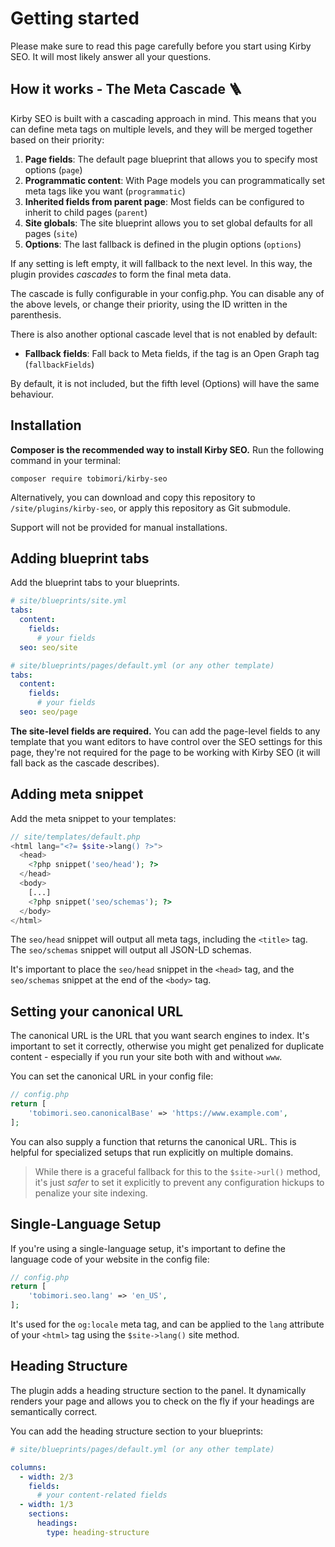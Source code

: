# Getting started

Please make sure to read this page carefully before you start using Kirby SEO. It will most likely answer all your questions.

## How it works - The Meta Cascade 🪜

Kirby SEO is built with a cascading approach in mind. This means that you can define meta tags on multiple levels, and they will be merged together based on their priority:

1. **Page fields**: The default page blueprint that allows you to specify most options (`page`)
2. **Programmatic content**: With Page models you can programmatically set meta tags like you want (`programmatic`)
3. **Inherited fields from parent page**: Most fields can be configured to inherit to child pages (`parent`)
4. **Site globals**: The site blueprint allows you to set global defaults for all pages (`site`)
5. **Options**: The last fallback is defined in the plugin options (`options`)

If any setting is left empty, it will fallback to the next level. In this way, the plugin provides _cascades_ to form the final meta data.

The cascade is fully configurable in your config.php. You can disable any of the above levels, or change their priority, using the ID written in the parenthesis.

There is also another optional cascade level that is not enabled by default:

- **Fallback fields**: Fall back to Meta fields, if the tag is an Open Graph tag (`fallbackFields`)

By default, it is not included, but the fifth level (Options) will have the same behaviour.

## Installation

**Composer is the recommended way to install Kirby SEO.** Run the following command in your terminal:

```
composer require tobimori/kirby-seo
```

Alternatively, you can download and copy this repository to `/site/plugins/kirby-seo`, or apply this repository as Git submodule.

Support will not be provided for manual installations.

## Adding blueprint tabs

Add the blueprint tabs to your blueprints.

```yaml
# site/blueprints/site.yml
tabs:
  content:
    fields:
      # your fields
  seo: seo/site
```

```yaml
# site/blueprints/pages/default.yml (or any other template)
tabs:
  content:
    fields:
      # your fields
  seo: seo/page
```

**The site-level fields are required.** You can add the page-level fields to any template that you want editors to have control over the SEO settings for this page, they're not required for the page to be working with Kirby SEO (it will fall back as the cascade describes).

## Adding meta snippet

Add the meta snippet to your templates:

```php
// site/templates/default.php
<html lang="<?= $site->lang() ?>">
  <head>
    <?php snippet('seo/head'); ?>
  </head>
  <body>
    [...]
    <?php snippet('seo/schemas'); ?>
  </body>
</html>
```

The `seo/head` snippet will output all meta tags, including the `<title>` tag. The `seo/schemas` snippet will output all JSON-LD schemas.

It's important to place the `seo/head` snippet in the `<head>` tag, and the `seo/schemas` snippet at the end of the `<body>` tag.

## Setting your canonical URL

The canonical URL is the URL that you want search engines to index. It's important to set it correctly, otherwise you might get penalized for duplicate content - especially if you run your site both with and without `www`.

You can set the canonical URL in your config file:

```php
// config.php
return [
    'tobimori.seo.canonicalBase' => 'https://www.example.com',
];
```

You can also supply a function that returns the canonical URL. This is helpful for specialized setups that run explicitly on multiple domains.

> While there is a graceful fallback for this to the `$site->url()` method, it's just _safer_ to set it explicitly to prevent any configuration hickups to penalize your site indexing.

## Single-Language Setup

If you're using a single-language setup, it's important to define the language code of your website in the config file:

```php
// config.php
return [
    'tobimori.seo.lang' => 'en_US',
];
```

It's used for the `og:locale` meta tag, and can be applied to the `lang` attribute of your `<html>` tag using the `$site->lang()` site method.

## Heading Structure

The plugin adds a heading structure section to the panel. It dynamically renders your page and allows you to check on the fly if your headings are semantically correct.

You can add the heading structure section to your blueprints:

```yaml
# site/blueprints/pages/default.yml (or any other template)

columns:
  - width: 2/3
    fields:
      # your content-related fields
  - width: 1/3
    sections:
      headings:
        type: heading-structure
```
